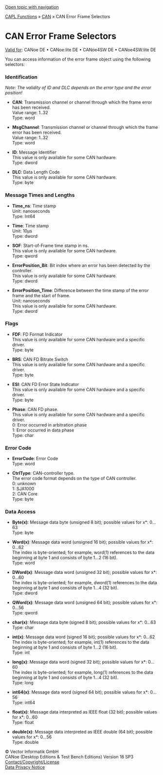 [Open topic with navigation](../../../../CANoeDEFamily.htm#Topics/CAPLFunctions/CAN/CAPLfunctionErrorFrameSelectors.md)

[CAPL Functions](../CAPLfunctions.md) » [CAN](CAPLfunctionsCANOverview.md) » CAN Error Frame Selectors

# CAN Error Frame Selectors

[Valid for](../../Shared/FeatureAvailability.md):  CANoe DE • CANoe:lite DE • CANoe4SW DE • CANoe4SW:lite DE

You can access information of the error frame object using the following selectors:

### Identification
*Note: The validity of ID and DLC depends on the error type and the error position!*

- **CAN**: Transmission channel or channel through which the frame error has been received.  
  Value range: 1..32  
  Type: word

- **MsgChannel**: Transmission channel or channel through which the frame error has been received.  
  Value range: 1..32  
  Type: word

- **ID**: Message Identifier  
  This value is only available for some CAN hardware.  
  Type: dword

- **DLC**: Data Length Code  
  This value is only available for some CAN hardware.  
  Type: byte

### Message Times and Lengths

- **Time_ns**: Time stamp  
  Unit: nanoseconds  
  Type: Int64

- **Time**: Time stamp  
  Unit: 10µs  
  Type: dword

- **SOF**: Start-of-Frame time stamp in ns.  
  This value is only available for some CAN hardware.  
  Type: qword

- **ErrorPosition_Bit**: Bit index where an error has been detected by the controller.  
  This value is only available for some CAN hardware.  
  Type: dword

- **ErrorPosition_Time**: Difference between the time stamp of the error frame and the start of frame.  
  Unit: nanoseconds  
  This value is only available for some CAN hardware.  
  Type: dword

### Flags

- **FDF**: FD Format Indicator  
  This value is only available for some CAN hardware and a specific driver.  
  Type: byte

- **BRS**: CAN FD Bitrate Switch  
  This value is only available for some CAN hardware and a specific driver.  
  Type: byte

- **ESI**: CAN FD Error State Indicator  
  This value is only available for some CAN hardware and a specific driver.  
  Type: byte

- **Phase**: CAN FD phase.  
  This value is only available for some CAN hardware and a specific driver.  
  0: Error occurred in arbitration phase  
  1: Error occurred in data phase  
  Type: char

### Error Code

- **ErrorCode**: Error Code  
  Type: word

- **CtrlType**: CAN-controller type.  
  The error code format depends on the type of CAN controller.  
  0: unknown  
  1: SJA1000  
  2: CAN Core  
  Type: byte

### Data Access

- **Byte(x)**: Message data byte (unsigned 8 bit); possible values for x*: 0…63  
  Type: byte

- **Word(x)**: Message data word (unsigned 16 bit); possible values for x*: 0…62  
  The index is byte-oriented; for example, word(1) references to the data beginning at byte 1 and consists of byte 1…2 (16 bit).  
  Type: word

- **DWord(x)**: Message data word (unsigned 32 bit); possible values for x*: 0…60  
  The index is byte-oriented; for example, dword(1) references to the data beginning at byte 1 and consists of byte 1…4 (32 bit).  
  Type: dword

- **QWord(x)**: Message data word (unsigned 64 bit); possible values for x*: 0…56  
  Type: qword

- **char(x)**: Message data byte (signed 8 bit); possible values for x*: 0…63  
  Type: char

- **int(x)**: Message data word (signed 16 bit); possible values for x*: 0…62  
  The index is byte-oriented; for example, int(1) references to the data beginning at byte 1 and consists of byte 1…2 (16 bit).  
  Type: int

- **long(x)**: Message data word (signed 32 bit); possible values for x*: 0…60  
  The index is byte-oriented; for example, long(1) references to the data beginning at byte 1 and consists of byte 1…4 (32 bit).  
  Type: long

- **int64(x)**: Message data word (signed 64 bit); possible values for x*: 0…56  
  Type: int64

- **float(x)**: Message data interpreted as IEEE float (32 bit); possible values for x*: 0…60  
  Type: float

- **double(x)**: Message data interpreted as IEEE double (64 bit); possible values for x*: 0…56  
  Type: double

© Vector Informatik GmbH  
CANoe (Desktop Editions & Test Bench Editions) Version 18 SP3  
[Contact/Copyright/License](../../Shared/ContactCopyrightLicense.md)  
[Data Privacy Notice](https://www.vector.com/int/en/company/get-info/privacy-policy/)